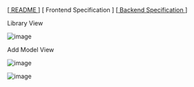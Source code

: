 [[ README ](../README.md "README")]
[ Frontend Specification ]
[[ Backend Specification ](backend.md "Backend Spec")]

Library View

![image](https://user-images.githubusercontent.com/654993/194756446-454fc19f-f45e-4aee-8d02-7022b497f75e.png)

Add Model View

![image](https://user-images.githubusercontent.com/654993/197368121-3c6854f0-627f-4131-891a-1a9f2639db5b.png)

![image](https://user-images.githubusercontent.com/654993/194750284-23f1dc46-654c-430e-a511-c93943357893.png)
